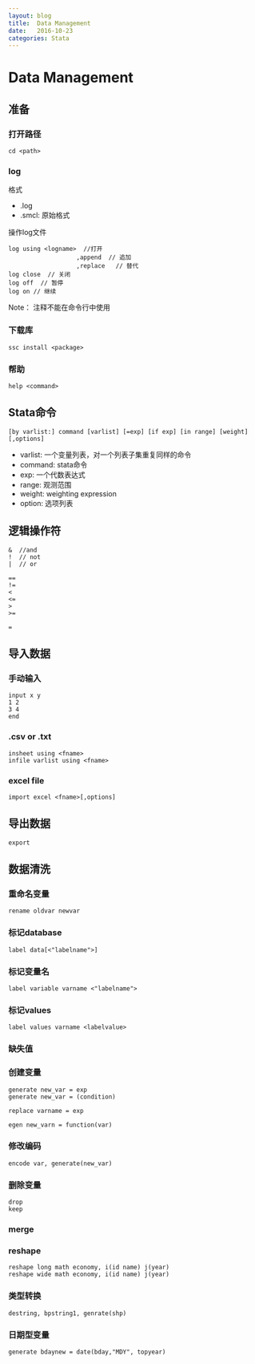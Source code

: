 ```yaml
---
layout: blog
title:  Data Management
date:   2016-10-23
categories: Stata
---
```



# Data Management 

## 准备

### 打开路径
    cd <path>

### log

格式

 - .log
 - .smcl: 原始格式

操作log文件

    log using <logname>  //打开
                       ,append  // 追加
                       ,replace   // 替代
    log close  // 关闭
    log off  // 暂停
    log on // 继续


Note： 注释不能在命令行中使用

### 下载库
    ssc install <package>


### 帮助
    help <command>

## Stata命令

    [by varlist:] command [varlist] [=exp] [if exp] [in range] [weight] [,options]
 
- varlist: 一个变量列表，对一个列表子集重复同样的命令
- command: stata命令
- exp: 一个代数表达式
- range: 观测范围
- weight: weighting expression
- option: 选项列表

## 逻辑操作符

    &  //and
    !  // not
    |  // or
   
    ==
    !=
    <
    <=
    >
    >=

    =


## 导入数据
### 手动输入
    input x y
    1 2
    3 4
    end



### .csv or .txt
    insheet using <fname>
    infile varlist using <fname>

### excel file
    import excel <fname>[,options]


## 导出数据
    export 


## 数据清洗

### 重命名变量
    rename oldvar newvar

### 标记database
    label data[<"labelname">]

### 标记变量名

    label variable varname <"labelname">

### 标记values
    label values varname <labelvalue>


### 缺失值
    

### 创建变量

    generate new_var = exp
    generate new_var = (condition)

    replace varname = exp

    egen new_varn = function(var)

### 修改编码
    encode var, generate(new_var)

### 删除变量

    drop
    keep


### merge

### reshape
    reshape long math economy, i(id name) j(year)
    reshape wide math economy, i(id name) j(year)

### 类型转换
    destring, bpstring1, genrate(shp)

### 日期型变量
    generate bdaynew = date(bday,"MDY", topyear)